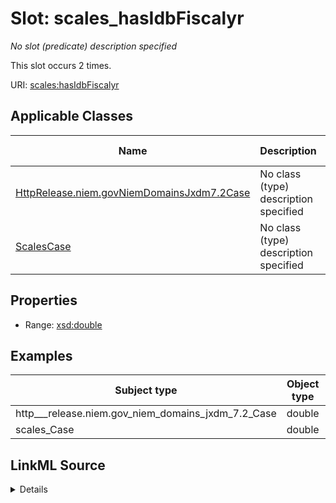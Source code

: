 

# Slot: scales_hasIdbFiscalyr


_No slot (predicate) description specified_






This slot occurs 2 times.


URI: [scales:hasIdbFiscalyr](http://schemas.scales-okn.org/rdf/scales#hasIdbFiscalyr)



<!-- no inheritance hierarchy -->





## Applicable Classes

| Name | Description | Modifies Slot |
| --- | --- | --- |
| [HttpRelease.niem.govNiemDomainsJxdm7.2Case](../classes/HttpRelease.niem.govNiemDomainsJxdm7.2Case.md) | No class (type) description specified |  yes  |
| [ScalesCase](../classes/ScalesCase.md) | No class (type) description specified |  yes  |







## Properties

* Range: [xsd:double](http://www.w3.org/2001/XMLSchema#double)






## Examples

| Subject type | Object type | Example subject | Example object | Occurrences |
| --- | --- | --- | --- | --- |
| http___release.niem.gov_niem_domains_jxdm_7.2_Case | double | scales:/CaseCriminal | 2017.0 | 2 |
| scales_Case | double | scales:/CaseCriminal | 2017.0 | 2 |




## LinkML Source

<details>

```yaml
name: scales_hasIdbFiscalyr
annotations:
  count:
    tag: count
    value: 2
description: No slot (predicate) description specified
examples:
- object:
    example_object: '2017.0'
    example_object_type: double
    example_predicate: scales:hasIdbFiscalyr
    example_subject: scales:/CaseCriminal
    example_subject_type: http___release.niem.gov_niem_domains_jxdm_7.2_Case
- object:
    example_object: '2017.0'
    example_object_type: double
    example_predicate: scales:hasIdbFiscalyr
    example_subject: scales:/CaseCriminal
    example_subject_type: scales_Case
from_schema: scales-kg
rank: 1000
slot_uri: scales:hasIdbFiscalyr
alias: scales_hasIdbFiscalyr
domain_of:
- http___release.niem.gov_niem_domains_jxdm_7.2_Case
- scales_Case
range: double

```
</details>